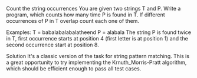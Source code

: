 Count the string occurrences
	You are given two strings T and P. Write a program, which counts how many time P is found in T. If different occurrences of P in T overlap count each one of them.

Examples:
	T = babalabalabalatheend 
	P = alabala
	The string P is found twice in T, first occurrence starts at position 4 (first letter is at position 1) and the second occurrence start at position 8.

Solution
	It's a classic version of the task for string pattern matching.
	This is a great opportunity to try implementing the Krnuth_Morris-Pratt algorithm, which should be efficient enough to pass all test cases.
